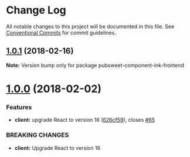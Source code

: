 # Change Log

All notable changes to this project will be documented in this file.
See [Conventional Commits](https://conventionalcommits.org) for commit guidelines.

<a name="1.0.1"></a>

## [1.0.1](https://gitlab.coko.foundation/pubsweet/pubsweet/compare/pubsweet-component-ink-frontend@1.0.0...pubsweet-component-ink-frontend@1.0.1) (2018-02-16)

**Note:** Version bump only for package pubsweet-component-ink-frontend

<a name="1.0.0"></a>

# [1.0.0](https://gitlab.coko.foundation/pubsweet/pubsweet/compare/pubsweet-component-ink-frontend@0.2.4...pubsweet-component-ink-frontend@1.0.0) (2018-02-02)

### Features

* **client:** upgrade React to version 16 ([626cf59](https://gitlab.coko.foundation/pubsweet/pubsweet/commit/626cf59)), closes [#65](https://gitlab.coko.foundation/pubsweet/pubsweet/issues/65)

### BREAKING CHANGES

* **client:** Upgrade React to version 16
